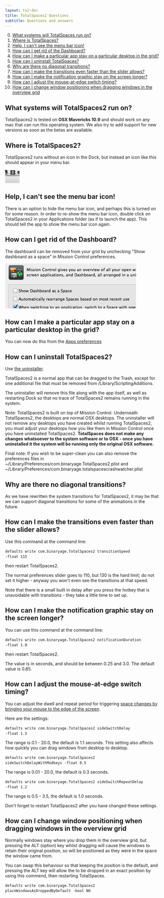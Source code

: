 ```yaml
---
layout: ts2-doc
title: TotalSpaces2 Questions
subtitle: Questions and answers
---
```


0. [What systems will TotalSpaces run on?](#system-requirements)
0. [Where is TotalSpaces?](#finding-totalspaces)
0. [Help, I can't see the menu bar icon!](#menubar-icon)
0. [How can I get rid of the Dashboard?](#no-dashboard)
0. [How can I make a particular app stay on a particular desktop in the grid?](#app-assignments)
0. [How can I uninstall TotalSpaces?](#uninstall)
0. [Why are there no diagonal transitions?](#diagonal-transitions)
0. [How can I make the transitions even faster than the slider allows?](#faster-transitions)
0. [How can I make the notification graphic stay on the screen longer?](#longer-notifications)
0. [How can I adjust the mouse-at-edge switch timing?](#mouse-edge-timings)
0. [How can I change window positioning when dragging windows in the overview grid](#place-window-as-dropped)

## <a id="system-requirements"></a>What systems will TotalSpaces2 run on?

TotalSpaces2 is tested on **OSX Mavericks 10.9** and should work on any mac that can run this operating system. We also try to add support for new versions as soon as the betas are available.

## <a id="finding-totalspaces"></a>Where is TotalSpaces2?

TotalSpaces2 runs without an icon in the Dock, but instead an icon like this should appear in your menu bar.

<img src="/images/menubar-icon.png">

## <a id="menubar-icon"></a>Help, I can't see the menu bar icon!

There is an option to hide the menu bar icon, and perhaps this is turned on for some reason. In order to re-show the menu bar icon, double click on TotalSpaces2 in your Applications folder (as if to launch the app). This should tell the app to show the menu bar icon again.

## <a id="no-dashboard"></a>How can I get rid of the Dashboard?

The dashboard can be removed from your grid by unchecking "Show dashboard as a space" in Mission Control preferences.

<img src="/images/show-dashboard-as-a-space.png">

## <a id="app-assignments"></a>How can I make a particular app stay on a particular desktop in the grid?

You can now do this from the [Apps preferences](/apps)

## <a id="uninstall"></a>How can I uninstall TotalSpaces2?

Use [the uninstaller](http://downloads.binaryage.com/TotalSpaces2Uninstaller.zip).

TotalSpaces2 is a normal app that can be dragged to the Trash, except for one additional file that must be removed from /Library/ScriptingAdditions.

The uninstaller will remove this file along with the app itself, as well as restarting Dock so that no trace of TotalSpaces2 remains running in the system.

Note: TotalSpaces2 is built on top of Mission Control. Underneath TotalSpaces2, the desktops are normal OSX desktops. The uninstaller will not remove any desktops you have created whilst running TotalSpaces2, you must adjust your desktops how you like them in Mission Control once you have uninstalled TotalSpaces2.
**TotalSpaces does not make any changes whatsoever to the system software or to OSX - once you have uninstalled it the system will be running only the original OSX software.**

Final note: If you wish to be super-clean you can also remove the preferences files in ~/Library/Preferences/com.binaryage.TotalSpaces2.plist and ~/Library/Preferences/com.binaryage.totalspacescrashwatcher.plist

## <a id="diagonal-transitions"></a>Why are there no diagonal transitions?

As we have rewritten the system transitions for TotalSpaces2, it may be that we can support diagonal transitions for some of the animations in the future.

## <a id="faster-transitions"></a>How can I make the transitions even faster than the slider allows?

Use this command at the command line:

<code>defaults write com.binaryage.TotalSpaces2 transitionSpeed -float 115</code>

then restart TotalSpaces2.

The normal preferences slider goes to 110, but 130 is the hard limit; do not set it higher - anyway you won't even see the transitions at that speed. 

Note that there is a small built in delay after you press the hotkey that is unavoidable with transitions - they take a little time to set up.

## <a id="longer-notifications"></a>How can I make the notification graphic stay on the screen longer?

You can use this command at the command line:

<code>defaults write com.binaryage.TotalSpaces2 notificationDuration -float 1.0</code>

then restart TotalSpaces2. 

The value is in seconds, and should be between 0.25 and 3.0. The default value is 0.85.

## <a id="mouse-edge-timings"></a>How can I adjust the mouse-at-edge switch timing?

You can adjust the dwell and repeat period for triggering [space changes by bringing your mouse to the edge of the screen](/mouse-edges2).

Here are the settings:

<code>defaults write com.binaryage.TotalSpaces2 sideSwitchDelay -float 1.5</code>

The range is 0.1 - 20.0, the default is 1.1 seconds. This setting also affects how quickly you can drag windows from desktop to desktop.

<code>defaults write com.binaryage.TotalSpaces2 sideSwitchDelayWithModkeys -float 0.5</code>

The range is 0.01 - 20.0, the default is 0.3 seconds.

<code>defaults write com.binaryage.TotalSpaces2 sideSwitchRepeatDelay -float 1.2</code>

The range is 0.5 - 3.5, the default is 1.0 seconds.

Don't forget to restart TotalSpaces2 after you have changed these settings.

## <a id="place-window-as-dropped"></a>How can I change window positioning when dragging windows in the overview grid

Normally windows stay where you drop them in the overview grid, but pressing the ALT (option) key whilst dragging will cause the windows to retain their original position, so will be positioned as they were in the space the window came from.

You can swap this behaviour so that keeping the position is the default, and pressing the ALT key will allow the to be dropped in an exact position by using this commend, then restarting TotalSpaces.

<code>defaults write com.binaryage.TotalSpaces2 placeWindowsAsDroppedByDefault -bool NO</code>
